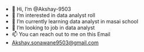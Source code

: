 - 👋 Hi, I’m @Akshay-9503
- 👀 I’m interested in data analyst roll
- 🌱 I’m currently learning data analyst in masai school
- 💞️ I’m looking to job in data analyst 
- 📫 You can reach out to me on this Email 
-  Akshay.sonawane9503@gmail.com 

<!---
Akshay-9503/Akshay-9503 is a ✨ special ✨ repository because its `README.md` (this file) appears on your GitHub profile.
You can click the Preview link to take a look at your changes.
--->


